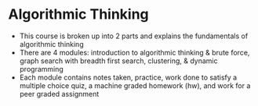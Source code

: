 # Algorithmic Thinking

- This course is broken up into 2 parts and explains the fundamentals of algorithmic thinking 
- There are 4 modules: introduction to algorithmic thinking & brute force, graph search with breadth first search, clustering, & dynamic programming
- Each module contains notes taken, practice, work done to satisfy a multiple choice quiz, a machine graded homework (hw), and work for a peer graded assignment